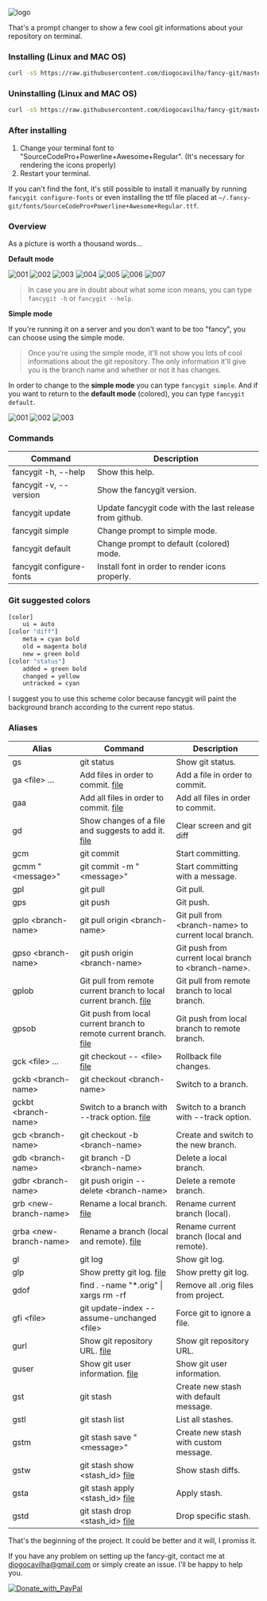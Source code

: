 ![logo](https://github.com/diogocavilha/fancy-git/blob/master/images/logo.png)

That's a prompt changer to show a few cool git informations about your repository on terminal.

### Installing (Linux and MAC OS)
```sh
curl -sS https://raw.githubusercontent.com/diogocavilha/fancy-git/master/install.sh | sh
```

### Uninstalling (Linux and MAC OS)
```sh
curl -sS https://raw.githubusercontent.com/diogocavilha/fancy-git/master/uninstall.sh | sh
```

### After installing

1. Change your terminal font to "SourceCodePro+Powerline+Awesome+Regular". (It's necessary for rendering the icons properly)
2. Restart your terminal.

If you can't find the font, it's still possible to install it manually by running `fancygit configure-fonts` or even installing the ttf file placed at `~/.fancy-git/fonts/SourceCodePro+Powerline+Awesome+Regular.ttf`.

### Overview

As a picture is worth a thousand words...

**Default mode**

![001](https://github.com/diogocavilha/fancy-git/blob/master/images/default_001.png)
![002](https://github.com/diogocavilha/fancy-git/blob/master/images/default_002.png)
![003](https://github.com/diogocavilha/fancy-git/blob/master/images/default_003.png)
![004](https://github.com/diogocavilha/fancy-git/blob/master/images/default_004.png)
![005](https://github.com/diogocavilha/fancy-git/blob/master/images/default_005.png)
![006](https://github.com/diogocavilha/fancy-git/blob/master/images/default_006.png)
![007](https://github.com/diogocavilha/fancy-git/blob/master/images/default_007.png)

> In case you are in doubt about what some icon means, you can type `fancygit -h` or `fancygit --help`.

**Simple mode**

If you're running it on a server and you don't want to be too "fancy", you can choose using the simple mode.

> Once you're using the simple mode, it'll not show you lots of cool informations about the git repository. The only information it'll give you is the branch name and whether or not it has changes.

In order to change to the **simple mode** you can type `fancygit simple`. And if you want to return to the **default mode** (colored), you can type `fancygit default`.

![001](https://github.com/diogocavilha/fancy-git/blob/master/images/001.png)
![002](https://github.com/diogocavilha/fancy-git/blob/master/images/002.png)
![003](https://github.com/diogocavilha/fancy-git/blob/master/images/003.png)

### Commands

| Command                  | Description
| ------------------------ | ---------------------------------------------------------
| fancygit -h, --help      | Show this help.
| fancygit -v, --version   | Show the fancygit version.
| fancygit update          | Update fancygit code with the last release from github.
| fancygit simple          | Change prompt to simple mode.
| fancygit default         | Change prompt to default (colored) mode.
| fancygit configure-fonts | Install font in order to render icons properly.

### Git suggested colors

```bash
[color]
    ui = auto
[color "diff"]
    meta = cyan bold
    old = magenta bold
    new = green bold
[color "status"]
    added = green bold
    changed = yellow
    untracked = cyan
```

I suggest you to use this scheme color because fancygit will paint the background branch according to the current repo status.

### Aliases

| Alias                    | Command                                                                                                                                                | Description
| ------------------------ | -------------------------------------------------------------------------------------------------------------------------------------------------------|-----------------------------------------------------------
| gs                       | git status                                                                                                                                             | Show git status.
| ga \<file\> ...          | Add files in order to commit. [file](https://github.com/diogocavilha/fancy-git/blob/master/alias_functions/ga.sh)                                      | Add a file in order to commit.
| gaa                      | Add all files in order to commit. [file](https://github.com/diogocavilha/fancy-git/blob/master/alias_functions/gaa.sh)                                 | Add all files in order to commit.
| gd                       | Show changes of a file and suggests to add it. [file](https://github.com/diogocavilha/fancy-git/blob/master/alias_functions/gd.sh)                     | Clear screen and git diff
| gcm                      | git commit                                                                                                                                             | Start committing.
| gcmm "\<message\>"       | git commit -m "\<message\>"                                                                                                                            | Start committing with a message.
| gpl                      | git pull                                                                                                                                               | Git pull.
| gps                      | git push                                                                                                                                               | Git push.
| gplo \<branch-name\>     | git pull origin \<branch-name\>                                                                                                                        | Git pull from \<branch-name\> to current local branch.
| gpso \<branch-name\>     | git push origin \<branch-name\>                                                                                                                        | Git push from current local branch to \<branch-name\>.
| gplob                    | Git pull from remote current branch to local current branch. [file](https://github.com/diogocavilha/fancy-git/blob/master/alias_functions/gplob.sh)    | Git pull from remote branch to local branch.
| gpsob                    | Git push from local current branch to remote current branch. [file](https://github.com/diogocavilha/fancy-git/blob/master/alias_functions/gpsob.sh)    | Git push from local branch to remote branch.
| gck \<file\> ...         | git checkout -- \<file\> [file](https://github.com/diogocavilha/fancy-git/blob/master/alias_functions/gck.sh)                                          | Rollback file changes.
| gckb \<branch-name\>     | git checkout \<branch-name\>                                                                                                                           | Switch to a branch.
| gckbt \<branch-name\>    | Switch to a branch with --track option. [file](https://github.com/diogocavilha/fancy-git/blob/master/alias_functions/gckbt.sh)                         | Switch to a branch with --track option.
| gcb \<branch-name\>      | git checkout -b \<branch-name\>                                                                                                                        | Create and switch to the new branch.
| gdb \<branch-name\>      | git branch -D \<branch-name\>                                                                                                                          | Delete a local branch.
| gdbr \<branch-name\>     | git push origin --delete \<branch-name\>                                                                                                               | Delete a remote branch.
| grb \<new-branch-name\>  | Rename a local branch. [file](https://github.com/diogocavilha/fancy-git/blob/master/alias_functions/grb.sh)                                            | Rename current branch (local).
| grba \<new-branch-name\> | Rename a branch (local and remote). [file](https://github.com/diogocavilha/fancy-git/blob/master/alias_functions/grba.sh)                              | Rename current branch (local and remote).
| gl                       | git log                                                                                                                                                | Show git log.
| glp                      | Show pretty git log. [file](https://github.com/diogocavilha/fancy-git/blob/master/alias_functions/glp.sh)                                              | Show pretty git log.
| gdof                     | find . -name "*.orig" \| xargs rm -rf                                                                                                                  | Remove all .orig files from project.
| gfi \<file\>             | git update-index --assume-unchanged \<file\>                                                                                                           | Force git to ignore a file.
| gurl                     | Show git repository URL. [file](https://github.com/diogocavilha/fancy-git/blob/master/alias_functions/gurl.sh)                                         | Show git repository URL.
| guser                    | Show git user information. [file](https://github.com/diogocavilha/fancy-git/blob/master/alias_functions/guser.sh)                                      | Show git user information.
| gst                      | git stash                                                                                                                                              | Create new stash with default message.
| gstl                     | git stash list                                                                                                                                         | List all stashes.
| gstm                     | git stash save "\<message\>"                                                                                                                           | Create new stash with custom message.
| gstw                     | git stash show \<stash_id\> [file](https://github.com/diogocavilha/fancy-git/blob/master/alias_functions/gstw.sh)                                      | Show stash diffs.
| gsta                     | git stash apply \<stash_id\> [file](https://github.com/diogocavilha/fancy-git/blob/master/alias_functions/gsta.sh)                                     | Apply stash.
| gstd                     | git stash drop \<stash_id\> [file](https://github.com/diogocavilha/fancy-git/blob/master/alias_functions/gstd.sh)                                      | Drop specific stash.

That's the beginning of the project. It could be better and it will, I promiss it.

If you have any problem on setting up the fancy-git, contact me at [diogocavilha@gmail.com](mailto:diogocavilha@gmail.com) or simply create an issue. I'll be happy to help you.

[![Donate_with_PayPal](https://github.com/diogocavilha/fancy-git/blob/master/images/buymeacoffee.png)](https://www.paypal.com/cgi-bin/webscr?cmd=_donations&business=QFCN8W7PRX696&lc=BR&item_name=diogocavilha%2fFancyGit&currency_code=USD&bn=PP%2dDonationsBF%3abtn_donate_SM%2egif%3aNonHosted)
